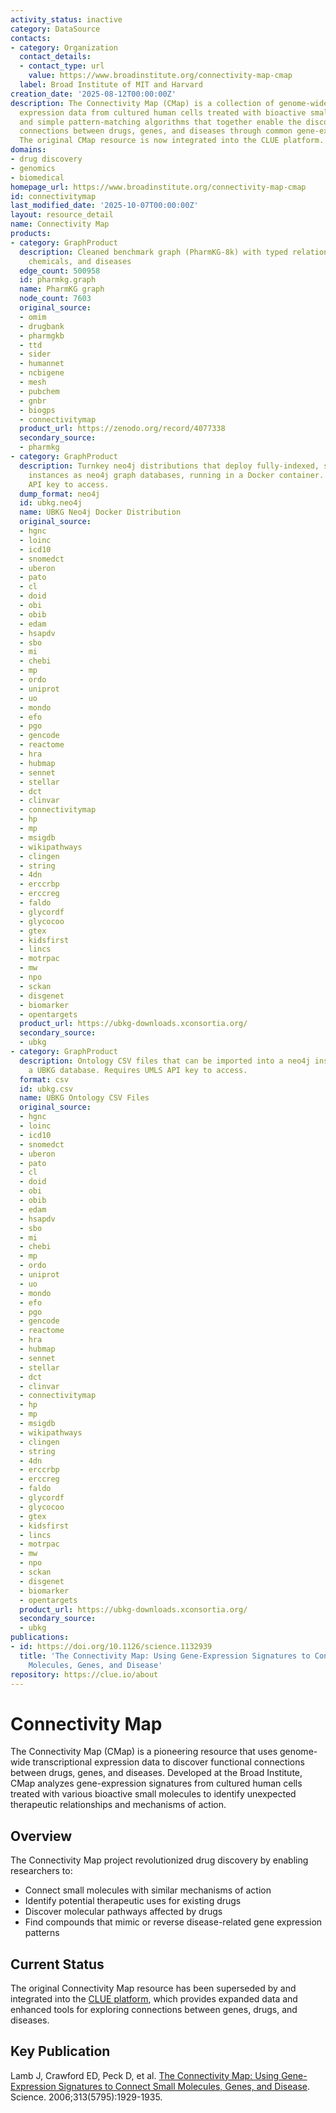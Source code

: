 ```yaml
---
activity_status: inactive
category: DataSource
contacts:
- category: Organization
  contact_details:
  - contact_type: url
    value: https://www.broadinstitute.org/connectivity-map-cmap
  label: Broad Institute of MIT and Harvard
creation_date: '2025-08-12T00:00:00Z'
description: The Connectivity Map (CMap) is a collection of genome-wide transcriptional
  expression data from cultured human cells treated with bioactive small molecules
  and simple pattern-matching algorithms that together enable the discovery of functional
  connections between drugs, genes, and diseases through common gene-expression changes.
  The original CMap resource is now integrated into the CLUE platform.
domains:
- drug discovery
- genomics
- biomedical
homepage_url: https://www.broadinstitute.org/connectivity-map-cmap
id: connectivitymap
last_modified_date: '2025-10-07T00:00:00Z'
layout: resource_detail
name: Connectivity Map
products:
- category: GraphProduct
  description: Cleaned benchmark graph (PharmKG-8k) with typed relations between genes,
    chemicals, and diseases
  edge_count: 500958
  id: pharmkg.graph
  name: PharmKG graph
  node_count: 7603
  original_source:
  - omim
  - drugbank
  - pharmgkb
  - ttd
  - sider
  - humannet
  - ncbigene
  - mesh
  - pubchem
  - gnbr
  - biogps
  - connectivitymap
  product_url: https://zenodo.org/record/4077338
  secondary_source:
  - pharmkg
- category: GraphProduct
  description: Turnkey neo4j distributions that deploy fully-indexed, standalone UBKG
    instances as neo4j graph databases, running in a Docker container. Requires UMLS
    API key to access.
  dump_format: neo4j
  id: ubkg.neo4j
  name: UBKG Neo4j Docker Distribution
  original_source:
  - hgnc
  - loinc
  - icd10
  - snomedct
  - uberon
  - pato
  - cl
  - doid
  - obi
  - obib
  - edam
  - hsapdv
  - sbo
  - mi
  - chebi
  - mp
  - ordo
  - uniprot
  - uo
  - mondo
  - efo
  - pgo
  - gencode
  - reactome
  - hra
  - hubmap
  - sennet
  - stellar
  - dct
  - clinvar
  - connectivitymap
  - hp
  - mp
  - msigdb
  - wikipathways
  - clingen
  - string
  - 4dn
  - erccrbp
  - erccreg
  - faldo
  - glycordf
  - glycocoo
  - gtex
  - kidsfirst
  - lincs
  - motrpac
  - mw
  - npo
  - sckan
  - disgenet
  - biomarker
  - opentargets
  product_url: https://ubkg-downloads.xconsortia.org/
  secondary_source:
  - ubkg
- category: GraphProduct
  description: Ontology CSV files that can be imported into a neo4j instance to create
    a UBKG database. Requires UMLS API key to access.
  format: csv
  id: ubkg.csv
  name: UBKG Ontology CSV Files
  original_source:
  - hgnc
  - loinc
  - icd10
  - snomedct
  - uberon
  - pato
  - cl
  - doid
  - obi
  - obib
  - edam
  - hsapdv
  - sbo
  - mi
  - chebi
  - mp
  - ordo
  - uniprot
  - uo
  - mondo
  - efo
  - pgo
  - gencode
  - reactome
  - hra
  - hubmap
  - sennet
  - stellar
  - dct
  - clinvar
  - connectivitymap
  - hp
  - mp
  - msigdb
  - wikipathways
  - clingen
  - string
  - 4dn
  - erccrbp
  - erccreg
  - faldo
  - glycordf
  - glycocoo
  - gtex
  - kidsfirst
  - lincs
  - motrpac
  - mw
  - npo
  - sckan
  - disgenet
  - biomarker
  - opentargets
  product_url: https://ubkg-downloads.xconsortia.org/
  secondary_source:
  - ubkg
publications:
- id: https://doi.org/10.1126/science.1132939
  title: 'The Connectivity Map: Using Gene-Expression Signatures to Connect Small
    Molecules, Genes, and Disease'
repository: https://clue.io/about
---
```

# Connectivity Map

The Connectivity Map (CMap) is a pioneering resource that uses genome-wide transcriptional expression data to discover functional connections between drugs, genes, and diseases. Developed at the Broad Institute, CMap analyzes gene-expression signatures from cultured human cells treated with various bioactive small molecules to identify unexpected therapeutic relationships and mechanisms of action.

## Overview

The Connectivity Map project revolutionized drug discovery by enabling researchers to:
- Connect small molecules with similar mechanisms of action
- Identify potential therapeutic uses for existing drugs
- Discover molecular pathways affected by drugs
- Find compounds that mimic or reverse disease-related gene expression patterns

## Current Status

The original Connectivity Map resource has been superseded by and integrated into the [CLUE platform](https://clue.io/about), which provides expanded data and enhanced tools for exploring connections between genes, drugs, and diseases.

## Key Publication

Lamb J, Crawford ED, Peck D, et al. [The Connectivity Map: Using Gene-Expression Signatures to Connect Small Molecules, Genes, and Disease](https://doi.org/10.1126/science.1132939). Science. 2006;313(5795):1929-1935.